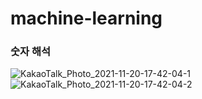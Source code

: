 # machine-learning

### 숫자 해석
![KakaoTalk_Photo_2021-11-20-17-42-04-1](https://user-images.githubusercontent.com/89058117/142720195-0079319f-6f34-4901-a1e2-fe3c92cb1a30.png)
![KakaoTalk_Photo_2021-11-20-17-42-04-2](https://user-images.githubusercontent.com/89058117/142720201-eb842e06-d700-4636-8f4e-2ddbee95c357.png)
